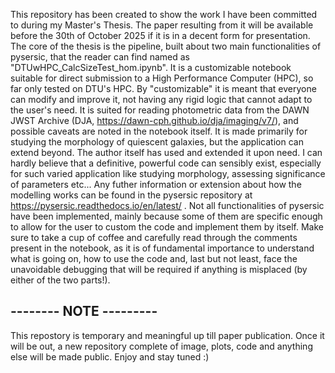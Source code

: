 This repository has been created to show the work I have been committed to during my Master's Thesis. The paper resulting from it will be available before the 30th of October 2025 if it is in a decent form for presentation.
The core of the thesis is the pipeline, built about two main functionalities of pysersic, that the reader can find named as "DTUwHPC_CalcSizeTest_hom.ipynb". It is a customizable notebook suitable for direct submission to a High Performance Computer (HPC), so far only tested on DTU's HPC.
By "customizable" it is meant that everyone can modify and improve it, not having any rigid logic that cannot adapt to the user's need. It is suited for reading photometric data from the DAWN JWST Archive (DJA, https://dawn-cph.github.io/dja/imaging/v7/), and possible caveats are noted in the notebook itself. It is made primarily for studying the morphology of quiescent galaxies, but the application can extend beyond. The author itself has used and extended it upon need.
I can hardly believe that a definitive, powerful code can sensibly exist, especially for such varied application like studying morphology, assessing significance of parameters etc... Any futher information or extension about how the modelling works can be found in the pysersic repository at https://pysersic.readthedocs.io/en/latest/ .
Not all functionalities of pysersic have been implemented, mainly because some of them are specific enough to allow for the user to custom the code and implement them by itself.
Make sure to take a cup of coffee and carefully read through the comments present in the notebook, as it is of fundamental importance to understand what is going on, how to use the code and, last but not least, face the unavoidable debugging that will be required if anything is misplaced (by either of the two parts!).
## -------- NOTE --------- ##
This repostory is temporary and meaningful up till paper publication. Once it will be out, a new repository complete of image, plots, code and anything else will be made public. Enjoy and stay tuned :) 
